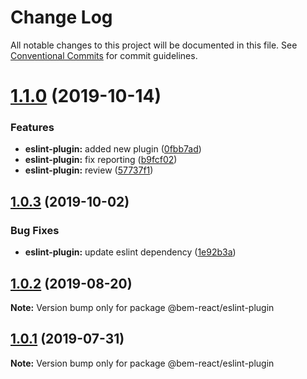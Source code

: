 # Change Log

All notable changes to this project will be documented in this file.
See [Conventional Commits](https://conventionalcommits.org) for commit guidelines.

# [1.1.0](https://github.com/bem/bem-react/compare/@bem-react/eslint-plugin@1.0.3...@bem-react/eslint-plugin@1.1.0) (2019-10-14)

### Features

- **eslint-plugin:** added new plugin ([0fbb7ad](https://github.com/bem/bem-react/commit/0fbb7ad))
- **eslint-plugin:** fix reporting ([b9fcf02](https://github.com/bem/bem-react/commit/b9fcf02))
- **eslint-plugin:** review ([57737f1](https://github.com/bem/bem-react/commit/57737f1))

## [1.0.3](https://github.com/bem/bem-react/compare/@bem-react/eslint-plugin@1.0.2...@bem-react/eslint-plugin@1.0.3) (2019-10-02)

### Bug Fixes

- **eslint-plugin:** update eslint dependency ([1e92b3a](https://github.com/bem/bem-react/commit/1e92b3a))

## [1.0.2](https://github.com/bem/bem-react/compare/@bem-react/eslint-plugin@1.0.1...@bem-react/eslint-plugin@1.0.2) (2019-08-20)

**Note:** Version bump only for package @bem-react/eslint-plugin

## [1.0.1](https://github.com/bem/bem-react/compare/@bem-react/eslint-plugin@1.0.0...@bem-react/eslint-plugin@1.0.1) (2019-07-31)

**Note:** Version bump only for package @bem-react/eslint-plugin

